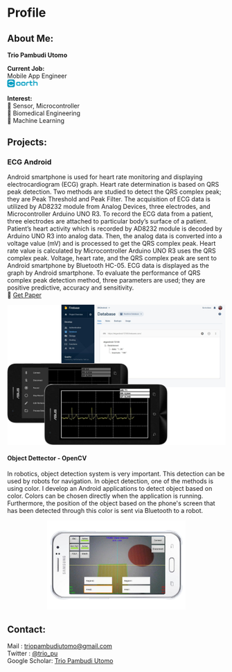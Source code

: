 # Profile  
## About Me:  
**Trio Pambudi Utomo**  
  
**Current Job:**  
Mobile App Engineer  
<img src="https://github.com/triopu/triopu/blob/master/logo-oorth.png" alt="drawing" width="70"/>  
  
**Interest:**  
:microscope: Sensor, Microcontroller  
:microscope: Biomedical Engineering  
:microscope: Machine Learning  

## Projects:  
### ECG Android
Android smartphone is used for heart rate monitoring and displaying electrocardiogram (ECG) graph. Heart rate determination is based on QRS peak detection. Two methods are studied to detect the QRS complex peak; they are Peak Threshold and Peak Filter. The acquisition of ECG data is utilized by AD8232 module from Analog Devices, three electrodes, and Microcontroller Arduino UNO R3. To record the ECG data from a patient, three electrodes are attached to particular body’s surface of a patient. Patient’s heart activity which is recorded by AD8232 module is decoded by Arduino UNO R3 into analog data. Then, the analog data is converted into a voltage value (mV) and is processed to get the QRS complex peak. Heart rate value is calculated by Microcontroller Arduino UNO R3 uses the QRS complex peak. Voltage, heart rate, and the QRS complex peak are sent to Android smartphone by Bluetooth HC-05. ECG data is displayed as the graph by Android smartphone. To evaluate the performance of QRS complex peak detection method, three parameters are used; they are positive predictive, accuracy and sensitivity.  
:paperclip: [Get Paper](https://iopscience.iop.org/article/10.1088/1742-6596/909/1/012006)  

  
<p align="center">
  <img src="https://github.com/triopu/triopu/blob/master/android-ecg.png" alt="drawing" width="550"/>
</p>  
  
#### Object Dettector - OpenCV  
In robotics, object detection system is very important. This detection can be used by robots for navigation. In object detection, one of the methods is using color. I develop an Android applications to detect object based on color. Colors can be chosen directly when the application is running. Furthermore, the position of the object based on the phone's screen that has been detected through this color is sent via Bluetooth to a robot.  
<p align="center">
  <img src="https://github.com/triopu/triopu/blob/master/object-detector.png" alt="drawing" width="320"/>  
</p>  

## Contact:  
Mail : triopambudiutomo@gmail.com  
Twitter : [@trio_pu](https://twitter.com/trio_pu)  
Google Scholar: [Trio Pambudi Utomo](https://scholar.google.co.id/citations?user=chZQHiMAAAAJ&hl=id)  
